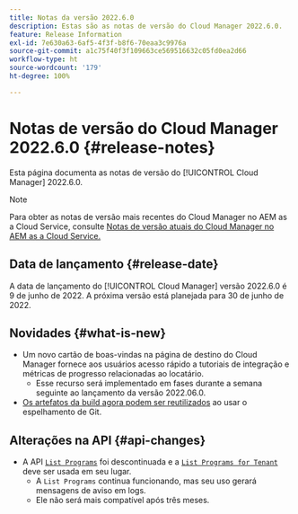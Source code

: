 ```yaml
---
title: Notas da versão 2022.6.0
description: Estas são as notas de versão do Cloud Manager 2022.6.0.
feature: Release Information
exl-id: 7e630a63-6af5-4f3f-b8f6-70eaa3c9976a
source-git-commit: a1c75f40f3f109663ce569516632c05fd0ea2d66
workflow-type: ht
source-wordcount: '179'
ht-degree: 100%

---
```


# Notas de versão do Cloud Manager 2022.6.0 {#release-notes}

Esta página documenta as notas de versão do [!UICONTROL Cloud Manager] 2022.6.0.

>[!NOTE]
>
>Para obter as notas de versão mais recentes do Cloud Manager no AEM as a Cloud Service, consulte [Notas de versão atuais do Cloud Manager no AEM as a Cloud Service.](https://experienceleague.adobe.com/docs/experience-manager-cloud-service/content/implementing/using-cloud-manager/release-notes-cloud-manager/release-notes-cm-current.html?lang=pt-BR)

## Data de lançamento {#release-date}

A data de lançamento do [!UICONTROL Cloud Manager] versão 2022.6.0 é 9 de junho de 2022. A próxima versão está planejada para 30 de junho de 2022.

## Novidades {#what-is-new}

* Um novo cartão de boas-vindas na página de destino do Cloud Manager fornece aos usuários acesso rápido a tutoriais de integração e métricas de progresso relacionadas ao locatário.
   * Esse recurso será implementado em fases durante a semana seguinte ao lançamento da versão 2022.06.0.
* [Os artefatos da build agora podem ser reutilizados](/help/getting-started/project-setup.md#build-artifact-reuse) ao usar o espelhamento de Git.

## Alterações na API {#api-changes}

* A API [`List Programs`](https://developer.adobe.com/experience-cloud/cloud-manager/reference/api/#operation/getPrograms) foi descontinuada e a [`List Programs for Tenant`](https://developer.adobe.com/experience-cloud/cloud-manager/reference/api/#operation/getProgramsForTenant) deve ser usada em seu lugar.
   * A `List Programs` continua funcionando, mas seu uso gerará mensagens de aviso em logs.
   * Ele não será mais compatível após três meses.
